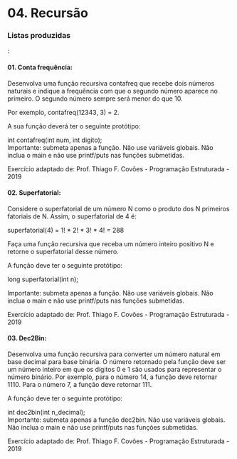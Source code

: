 <h1>04. Recursão</h1>
<h3>Listas produzidas</h3>:

<h4>01. Conta frequência:</h4>
Desenvolva uma função recursiva contafreq que recebe dois números naturais e indique a frequência com que o segundo número aparece no primeiro. O segundo número sempre será menor do que 10.
<p>
Por exemplo, contafreq(12343, 3) = 2.
<p>
A sua função deverá ter o seguinte protótipo:
<p>
int contafreq(int num, int digito);<br>
Importante: submeta apenas a função. Não use variáveis globais. Não inclua o main e não use printf/puts nas funções submetidas.
<p>
Exercício adaptado de: Prof. Thiago F. Covões - Programação Estruturada - 2019

<h4>02. Superfatorial:</h4>  
<p> 
Considere o superfatorial de um número N como o produto dos N primeiros fatoriais de N. Assim, o superfatorial de 4 é:
<p>
superfatorial(4) = 1! * 2! * 3! * 4! = 288
<p>
Faça uma função recursiva que receba um número inteiro positivo N e retorne o superfatorial desse número.
<p>
A função deve ter o seguinte protótipo:
<p>
long superfatorial(int n);
<p>
Importante: submeta apenas a função. Não use variáveis globais. Não inclua o main e não use printf/puts nas funções submetidas.
<p>
Exercício adaptado de: Prof. Thiago F. Covões - Programação Estruturada - 2019

<h4>03. Dec2Bin:</h4>    
Desenvolva uma função recursiva para converter um número natural em base decimal para base binária. O número retornado pela função deve ser um número inteiro em que os dígitos 0 e 1 são usados para representar o número binário. Por exemplo, para o número 14, a função deve retornar 1110. Para o número 7, a função deve retornar 111.
<p>
A função deve ter o seguinte protótipo:
<p>
int dec2bin(int n_decimal);<br>
Importante: submeta apenas a função dec2bin. Não use variáveis globais. Não inclua o main e não use printf/puts nas funções submetidas.
<p>
Exercício adaptado de: Prof. Thiago F. Covões - Programação Estruturada - 2019
  
  
